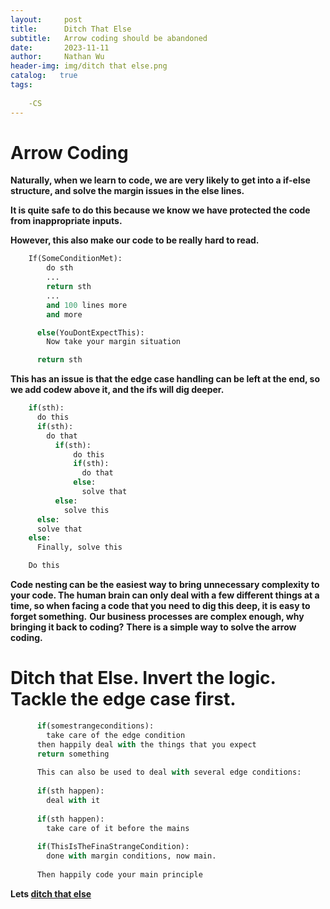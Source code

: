 ```yaml
---
layout:     post
title:      Ditch That Else
subtitle:   Arrow coding should be abandoned
date:       2023-11-11
author:     Nathan Wu
header-img: img/ditch that else.png
catalog:   true
tags:
    
    -CS
---
```


# Arrow Coding

**Naturally, when we learn to code, we are very likely to get into a if-else structure, and solve the margin issues in the else lines.**

**It is quite safe to do this because we know we have protected the code from inappropriate inputs.**

**However, this also make our code to be really hard to read.**
```py
    If(SomeConditionMet):
        do sth
        ...
        return sth
        ...
        and 100 lines more
        and more

      else(YouDontExpectThis):
        Now take your margin situation

      return sth
```
**This has an issue is that the edge case handling can be left at the end, so we add codew above it, and the ifs will dig deeper.**
```py
    if(sth):
      do this
      if(sth):
        do that
          if(sth):
              do this
              if(sth):
                do that
              else:
                solve that
          else:
            solve this
      else:
      solve that
    else:
      Finally, solve this

    Do this
```
**Code nesting can be the easiest way to bring unnecessary complexity to your code. The human brain can only deal with a few different things at a time, so when facing a code that you need to dig this deep, it is easy to forget something.**
**Our business processes are complex enough, why bringing it back to coding?**
**There is a simple way to solve the arrow coding.**
# Ditch that Else. Invert the logic. Tackle the edge case first.
```py
      if(somestrangeconditions):
        take care of the edge condition
      then happily deal with the things that you expect
      return something
    
      This can also be used to deal with several edge conditions:
    
      if(sth happen):
        deal with it
    
      if(sth happen):
        take care of it before the mains
    
      if(ThisIsTheFinaStrangeCondition):
        done with margin conditions, now main.
    
      Then happily code your main principle

```
**Lets [ditch that else](https://blog.codinghorror.com/flattening-arrow-code/)**
      
